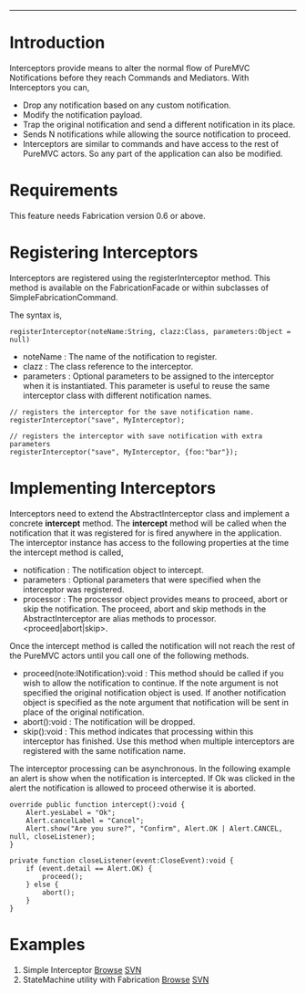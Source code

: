 


---


# Introduction #
Interceptors provide means to alter the normal flow of PureMVC Notifications before they reach Commands and Mediators. With Interceptors you can,

  * Drop any notification based on any custom notification.
  * Modify the notification payload.
  * Trap the original notification and send a different notification in its place.
  * Sends N notifications while allowing the source notification to proceed.
  * Interceptors are similar to commands and have access to the rest of PureMVC actors. So any part of the application can also be modified.

# Requirements #
This feature needs Fabrication version 0.6 or above.

# Registering Interceptors #
Interceptors are registered using the registerInterceptor method. This method is available on the FabricationFacade or within subclasses of SimpleFabricationCommand.

The syntax is,
```
registerInterceptor(noteName:String, clazz:Class, parameters:Object = null)
```

  * noteName : The name of the notification to register.
  * clazz : The class reference to the interceptor.
  * parameters : Optional parameters to be assigned to the interceptor when it is instantiated. This parameter is useful to reuse the same interceptor class with different notification names.

```
// registers the interceptor for the save notification name.
registerInterceptor("save", MyInterceptor);

// registers the interceptor with save notification with extra parameters
registerInterceptor("save", MyInterceptor, {foo:"bar"});
```

# Implementing Interceptors #
Interceptors need to extend the AbstractInterceptor class and implement a concrete **intercept** method. The **intercept** method will be
called when the notification that it was registered for is fired anywhere in the application. The interceptor instance has access to the following properties at the time the intercept method is called,

  * notification : The notification object to intercept.
  * parameters : Optional parameters that were specified when the interceptor was registered.
  * processor : The processor object provides means to proceed, abort or skip the notification. The proceed, abort and skip methods in the AbstractInterceptor are alias methods to processor.<proceed|abort|skip>.

Once the intercept method is called the notification will not reach the rest of the PureMVC actors until you call one of the following methods.

  * proceed(note:INotification):void : This method should be called if you wish to allow the notification to continue. If the note argument is not specified the original notification object is used. If another notification object is specified as the note argument that notification will be sent in place of the original notification.
  * abort():void : The notification will be dropped.
  * skip():void : This method indicates that processing within this interceptor has finished. Use this method when multiple interceptors are registered with the same notification name.

The interceptor processing can be asynchronous. In the following example an alert is show when the notification is intercepted. If Ok was clicked in the alert the notification is allowed to proceed otherwise it is aborted.

```
override public function intercept():void {
	Alert.yesLabel = "Ok";
	Alert.cancelLabel = "Cancel";
	Alert.show("Are you sure?", "Confirm", Alert.OK | Alert.CANCEL, null, closeListener);
}

private function closeListener(event:CloseEvent):void {
	if (event.detail == Alert.OK) {
		proceed();
	} else {
		abort();
	}
}
```

# Examples #
  1. Simple Interceptor [Browse](http://code.google.com/p/fabrication/source/browse/examples/interceptor_demo/src) [SVN](http://fabrication.googlecode.com/svn/examples/simple_undo)
  1. StateMachine utility with Fabrication [Browse](http://code.google.com/p/fabrication/source/browse/examples/simple_fsm/src/interceptor/StateMachineInterceptor.as) [SVN](http://fabrication.googlecode.com/svn/examples/simple_fsm)